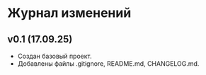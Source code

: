 # Журнал изменений

## v0.1 (17.09.25)
- Создан базовый проект.
- Добавлены файлы .gitignore, README.md, CHANGELOG.md.